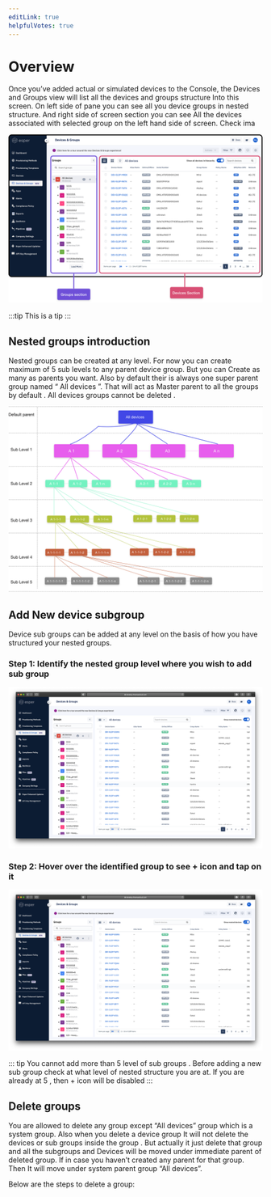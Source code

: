 ```yaml
---
editLink: true
helpfulVotes: true
---
```


# Overview

Once you’ve added actual or simulated devices to the Console, the Devices  and Groups view will list all the devices and groups structure 
Into this screen. On left side of pane you can see all you device groups in nested structure. And right side of screen section you can see
All the devices associated with selected group on the left hand side of screen. Check ima

![Devices and group](./images/device-group.png)

:::tip
This is a tip
:::

## Nested groups introduction

Nested groups can be created at any level. For now you can create maximum of 5 sub levels to any parent device group. But you can 
Create as many as  parents  you want. Also by  default their is always one super parent group named  “ All devices ”. That will act as 
Master parent to all the groups by default . All devices groups cannot be deleted .

![Devices and group](./images/nested-hierarchy.png)


## Add New device subgroup

Device sub groups can be added at any level on the basis of how you have structured your nested groups.

### Step 1:  Identify the nested group level where you wish to add sub group
![Devices and group](./images/devices-group.png)

### Step 2:  Hover over the identified group to see  +  icon and tap on it 
![Devices and group](./images/devices-group.png)

::: tip
You cannot add more than 5 level of sub groups . Before adding a new sub group check at what level of nested 
structure  you are at. If you are already at 5 , then + icon will be disabled
:::

## Delete groups

You are allowed to delete any group except “All devices” group which is a system group. Also when you delete a device group 
It will not delete the devices or sub groups inside the group . But actually it just delete that group and all the subgroups and
Devices will be moved under immediate parent of deleted group. If in case you haven’t created any parent for that group. Then
It will move under system parent group “All devices”. 

Below are the steps to delete a group: